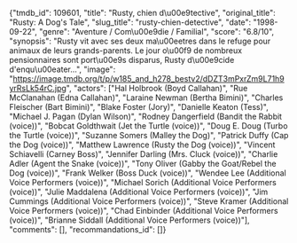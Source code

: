{"tmdb_id": 109601, "title": "Rusty, chien d\u00e9tective", "original_title": "Rusty: A Dog's Tale", "slug_title": "rusty-chien-detective", "date": "1998-09-22", "genre": "Aventure / Com\u00e9die / Familial", "score": "6.8/10", "synopsis": "Rusty vit avec ses deux ma\u00eetres dans le refuge pour animaux de leurs grands-parents. Le jour o\u00f9 de nombreux pensionnaires sont port\u00e9s disparus, Rusty d\u00e9cide d'enqu\u00eater...", "image": "https://image.tmdb.org/t/p/w185_and_h278_bestv2/dDZT3mPxrZm9L71h9yrRsLk54rC.jpg", "actors": ["Hal Holbrook (Boyd Callahan)", "Rue McClanahan (Edna Callahan)", "Laraine Newman (Bertha Bimini)", "Charles Fleischer (Bart Bimini)", "Blake Foster (Jory)", "Danielle Keaton (Tess)", "Michael J. Pagan (Dylan Wilson)", "Rodney Dangerfield (Bandit the Rabbit (voice))", "Bobcat Goldthwait (Jet the Turtle (voice))", "Doug E. Doug (Turbo the Turtle (voice))", "Suzanne Somers (Malley the Dog)", "Patrick Duffy (Cap the Dog (voice))", "Matthew Lawrence (Rusty the Dog (voice))", "Vincent Schiavelli (Carney Boss)", "Jennifer Darling (Mrs. Cluck (voice))", "Charlie Adler (Agent the Snake (voice))", "Tony Oliver (Gabby the Goat/Rebel the Dog (voice))", "Frank Welker (Boss Duck (voice))", "Wendee Lee (Additional Voice Performers (voice))", "Michael Sorich (Additional Voice Performers (voice))", "Julie Maddalena (Additional Voice Performers (voice))", "Jim Cummings (Additional Voice Performers (voice))", "Steve Kramer (Additional Voice Performers (voice))", "Chad Einbinder (Additional Voice Performers (voice))", "Brianne Siddall (Additional Voice Performers (voice))"], "comments": [], "recommandations_id": []}